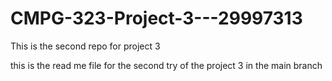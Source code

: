 # CMPG-323-Project-3---29997313
This is the second repo for project 3

this is the read me file for the second try of the project 3 in the main branch

